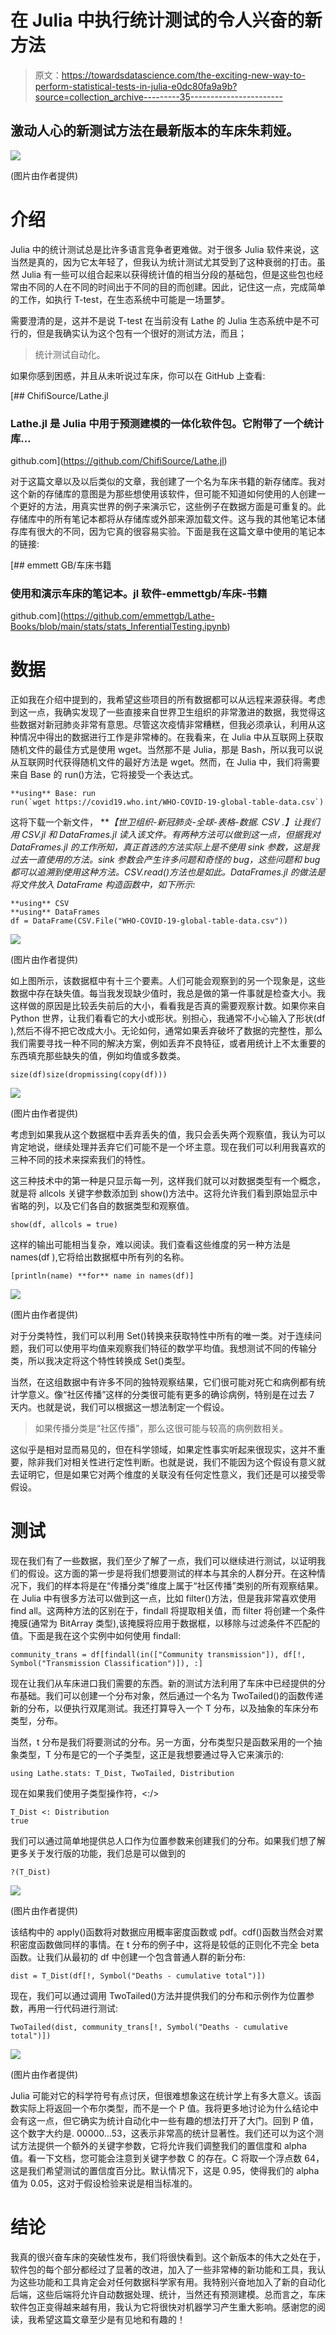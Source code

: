 # 在 Julia 中执行统计测试的令人兴奋的新方法

> 原文：<https://towardsdatascience.com/the-exciting-new-way-to-perform-statistical-tests-in-julia-e0dc80fa9a9b?source=collection_archive---------35----------------------->

## 激动人心的新测试方法在最新版本的车床朱莉娅。

![](img/14202c49719eb644aceadeaf42c5984d.png)

(图片由作者提供)

# 介绍

Julia 中的统计测试总是比许多语言竞争者更难做。对于很多 Julia 软件来说，这当然是真的，因为它太年轻了，但我认为统计测试尤其受到了这种衰弱的打击。虽然 Julia 有一些可以组合起来以获得统计值的相当分段的基础包，但是这些包也经常由不同的人在不同的时间出于不同的目的而创建。因此，记住这一点，完成简单的工作，如执行 T-test，在生态系统中可能是一场噩梦。

需要澄清的是，这并不是说 T-test 在当前没有 Lathe 的 Julia 生态系统中是不可行的，但是我确实认为这个包有一个很好的测试方法，而且；

> 统计测试自动化。

如果你感到困惑，并且从未听说过车床，你可以在 GitHub 上查看:

[](https://github.com/ChifiSource/Lathe.jl) [## ChifiSource/Lathe.jl

### Lathe.jl 是 Julia 中用于预测建模的一体化软件包。它附带了一个统计库…

github.com](https://github.com/ChifiSource/Lathe.jl) 

对于这篇文章以及以后类似的文章，我创建了一个名为车床书籍的新存储库。我对这个新的存储库的意图是为那些想使用该软件，但可能不知道如何使用的人创建一个更好的方法，用真实世界的例子来演示它，这些例子在数据方面是可重复的。此存储库中的所有笔记本都将从存储库或外部来源加载文件。这与我的其他笔记本储存库有很大的不同，因为它真的很容易实验。下面是我在这篇文章中使用的笔记本的链接:

[](https://github.com/emmettgb/Lathe-Books/blob/main/stats/stats_InferentialTesting.ipynb) [## emmett GB/车床书籍

### 使用和演示车床的笔记本。jl 软件-emmettgb/车床-书籍

github.com](https://github.com/emmettgb/Lathe-Books/blob/main/stats/stats_InferentialTesting.ipynb) 

# 数据

正如我在介绍中提到的，我希望这些项目的所有数据都可以从远程来源获得。考虑到这一点，我确实发现了一些直接来自世界卫生组织的非常激进的数据，我觉得这些数据对新冠肺炎非常有意思。尽管这次疫情非常糟糕，但我必须承认，利用从这种情况中得出的数据进行工作是非常棒的。在我看来，在 Julia 中从互联网上获取随机文件的最佳方式是使用 wget。当然那不是 Julia，那是 Bash，所以我可以说从互联网时代获得随机文件的最好方法是 wget。然而，在 Julia 中，我们将需要来自 Base 的 run()方法，它将接受一个表达式。

```
**using** Base: run
run(`wget https://covid19.who.int/WHO-COVID-19-global-table-data.csv`)
```

这将下载一个新文件， ***【世卫组织-新冠肺炎-全球-表格-数据. CSV .】*让我们用 CSV.jl 和 DataFrames.jl 读入该文件。有两种方法可以做到这一点，但据我对 DataFrames.jl 的工作所知，真正首选的方法实际上是不使用 sink 参数，这是我过去一直使用的方法。sink 参数会产生许多问题和奇怪的 bug，这些问题和 bug 都可以追溯到使用这种方法。CSV.read()方法也是如此。DataFrames.jl 的做法是将文件放入 DataFrame 构造函数中，如下所示:**

```
**using** CSV 
**using** DataFrames 
df = DataFrame(CSV.File("WHO-COVID-19-global-table-data.csv"))
```

![](img/729fd55093b96aade875a600cf36652d.png)

(图片由作者提供)

如上图所示，该数据框中有十三个要素。人们可能会观察到的另一个现象是，这些数据中存在缺失值。每当我发现缺少值时，我总是做的第一件事就是检查大小。我这样做的原因是比较丢失前后的大小，看看我是否真的需要观察计数。如果你来自 Python 世界，让我们看看它的大小或形状。别担心，我通常不小心输入了形状(df ),然后不得不把它改成大小。无论如何，通常如果丢弃破坏了数据的完整性，那么我们需要寻找一种不同的解决方案，例如丢弃不良特征，或者用统计上不太重要的东西填充那些缺失的值，例如均值或多数类。

```
size(df)size(dropmissing(copy(df)))
```

![](img/ecef471ef05d9ece4b8c57fd01c1aca7.png)

(图片由作者提供)

考虑到如果我从这个数据框中丢弃丢失的值，我只会丢失两个观察值，我认为可以肯定地说，继续处理并丢弃它们可能不是一个坏主意。现在我们可以利用我喜欢的三种不同的技术来探索我们的特性。

这三种技术中的第一种是只显示每一列，这样我们就可以对数据类型有一个概念，就是将 allcols 关键字参数添加到 show()方法中。这将允许我们看到原始显示中省略的列，以及它们各自的数据类型和观察值。

```
show(df, allcols = true)
```

这样的输出可能相当复杂，难以阅读。我们查看这些维度的另一种方法是 names(df ),它将给出数据框中所有列的名称。

```
[println(name) **for** name in names(df)]
```

![](img/f9182df6e637bd598703377011e1eb63.png)

(图片由作者提供)

对于分类特性，我们可以利用 Set()转换来获取特性中所有的唯一类。对于连续问题，我们可以使用平均值来观察我们特征的数学平均值。我想测试不同的传输分类，所以我决定将这个特性转换成 Set()类型。

当然，在这组数据中有许多不同的独特观察结果，它们很可能对死亡和病例都有统计学意义。像“社区传播”这样的分类很可能有更多的确诊病例，特别是在过去 7 天内。也就是说，我们可以根据这一想法制定一个假设。

> 如果传播分类是“社区传播”，那么这很可能与较高的病例数相关。

这似乎是相对显而易见的，但在科学领域，如果定性事实听起来很现实，这并不重要，除非我们对相关性进行定性判断。也就是说，我们不能因为这个假设有意义就去证明它，但是如果它对两个维度的关联没有任何定性意义，我们还是可以接受零假设。

# 测试

现在我们有了一些数据，我们至少了解了一点，我们可以继续进行测试，以证明我们的假设。这方面的第一步是将我们想要测试的样本与其余的人群分开。在这种情况下，我们的样本将是在“传播分类”维度上属于“社区传播”类别的所有观察结果。在 Julia 中有很多方法可以做到这一点，比如 filter()方法，但是我非常喜欢使用 find all。这两种方法的区别在于，findall 将提取相关值，而 filter 将创建一个条件掩膜(通常为 BitArray 类型),该掩膜将应用于数据框，以移除与过滤条件不匹配的值。下面是我在这个实例中如何使用 findall:

```
community_trans = df[findall(in(["Community transmission"]), df[!, Symbol("Transmission Classification")]), :]
```

现在让我们从车床进口我们需要的东西。新的测试方法利用了车床中已经提供的分布基础。我们可以创建一个分布对象，然后通过一个名为 TwoTailed()的函数传递新的分布，以便执行双尾测试。我还打算导入一个 T 分布，以及抽象的车床分布类型，分布。

当然，t 分布是我们将要测试的分布。另一方面，分布类型只是函数采用的一个抽象类型，T 分布是它的一个子类型，这正是我想要通过导入它来演示的:

```
using Lathe.stats: T_Dist, TwoTailed, Distribution
```

现在如果我们使用子类型操作符，<:/>

```
T_Dist <: Distribution
true
```

我们可以通过简单地提供总人口作为位置参数来创建我们的分布。如果我们想了解更多关于发行版的功能，我们总是可以做到的

```
?(T_Dist)
```

![](img/bf1d39cc3705626cca974579f567d52c.png)

(图片由作者提供)

该结构中的 apply()函数将对数据应用概率密度函数或 pdf。cdf()函数当然会对累积密度函数做同样的事情。在 t 分布的例子中，这将是较低的正则化不完全 beta 函数。让我们从最初的 df 中创建一个包含普通人群的新分布:

```
dist = T_Dist(df[!, Symbol("Deaths - cumulative total")])
```

现在，我们可以通过调用 TwoTailed()方法并提供我们的分布和示例作为位置参数，再用一行代码进行测试:

```
TwoTailed(dist, community_trans[!, Symbol("Deaths - cumulative total")])
```

![](img/5eb2af1b09835b217ef0c04eb9dabd57.png)

(图片由作者提供)

Julia 可能对它的科学符号有点讨厌，但很难想象这在统计学上有多大意义。该函数实际上将返回一个布尔类型，而不是一个 P 值。我将更多地讨论为什么结论中会有这一点，但它确实为统计自动化中一些有趣的想法打开了大门。回到 P 值，这个数字大约是. 00000…53，这表示非常高的统计显著性。我们还可以为这个测试方法提供一个额外的关键字参数，它将允许我们调整我们的置信度和 alpha 值。看一下文档，您可能会注意到关键字参数 C 的存在。C 将取一个浮点数 64，这是我们希望测试的置信度百分比。默认情况下，这是 0.95，使得我们的 alpha 值为 0.05，这对于假设检验来说是相当标准的。

# 结论

我真的很兴奋车床的突破性发布，我们将很快看到。这个新版本的伟大之处在于，软件包的每个部分都经过了显著的改进，加入了一些非常棒的新功能和工具，我认为这些功能和工具肯定会对任何数据科学家有用。我特别兴奋地加入了新的自动化后端，这些后端将允许自动数据处理、统计，当然还有预测建模。总而言之，车床软件包正变得越来越有用，我认为它将很快对机器学习产生重大影响。感谢您的阅读，我希望这篇文章至少是有见地和有趣的！